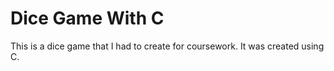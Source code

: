 # Dice Game With C
This is a dice game that I had to create for coursework. It was created using C.
